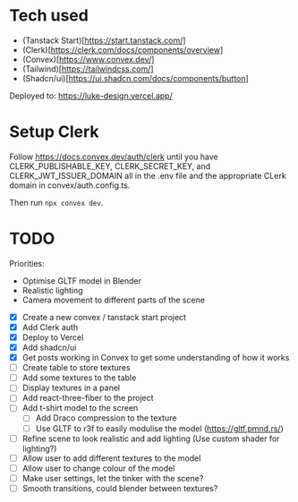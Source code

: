 # Tech used

- (Tanstack Start)[https://start.tanstack.com/]
- (Clerk)[https://clerk.com/docs/components/overview]
- (Convex)[https://www.convex.dev/]
- (Tailwind)[https://tailwindcss.com/]
- (Shadcn/ui)[https://ui.shadcn.com/docs/components/button]

Deployed to: https://luke-design.vercel.app/

# Setup Clerk

Follow https://docs.convex.dev/auth/clerk until you have
CLERK_PUBLISHABLE_KEY, CLERK_SECRET_KEY, and CLERK_JWT_ISSUER_DOMAIN all in the .env file and the appropriate CLerk domain in convex/auth.config.ts.

Then run `npx convex dev`.

# TODO

Priorities:

- Optimise GLTF model in Blender
- Realistic lighting
- Camera movement to different parts of the scene

- [x] Create a new convex / tanstack start project
- [x] Add Clerk auth
- [x] Deploy to Vercel
- [x] Add shadcn/ui
- [x] Get posts working in Convex to get some understanding of how it works
- [ ] Create table to store textures
- [ ] Add some textures to the table
- [ ] Display textures in a panel
- [ ] Add react-three-fiber to the project
- [ ] Add t-shirt model to the screen
  - [ ] Add Draco compression to the texture
  - [ ] Use GLTF to r3f to easily modulise the model (https://gltf.pmnd.rs/)
- [ ] Refine scene to look realistic and add lighting (Use custom shader for lighting?)
- [ ] Allow user to add different textures to the model
- [ ] Allow user to change colour of the model
- [ ] Make user settings, let the tinker with the scene?
- [ ] Smooth transitions, could blender between textures?

